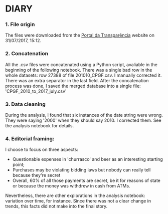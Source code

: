 # DIARY

### 1. File origin
The files were downloaded from the [Portal da Transparência](http://www.portaldatransparencia.gov.br/downloads/mensal.asp?c=CPGF#meses04) website on 31/07/2017, 15:12.

### 2. Concatenation
All the .csv files were concatenated using a Python script, avaliable in the beginning of the following notebook.
There was a single bad row in the whole datasets: row 27388 of file 201010_CPGF.csv.
I manually corrected it. There was an extra separator in the last field.
After the concatenation process was done, I saved the merged database into a single file: 'CPGF_2010_to_2017_july.csv'

### 3. Data cleaning
During the analysis, I found that six instances of the date string were wrong. They were saying '2000' when they should say 2010. I corrected them. See the analysis notebook for details.

### 4. Editorial framing:
I choose to focus on three aspects: 
- Questionable expenses in 'churrasco' and beer as an interesting starting point; 
- Purchases may be violating bidding laws but nobody can really tell because they're secret
- Overall, 60% of all those payments are secret, be it for reasons of state or because the money was withdrew in cash from ATMs.

Nevertheless, there are other explorations in the analysis notebook: variation over time, for instance. Since there was not a clear change in trends, this facts did not make into the final story.
